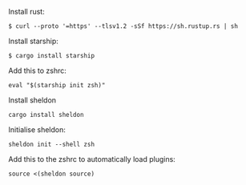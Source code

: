 Install rust:
```
$ curl --proto '=https' --tlsv1.2 -sSf https://sh.rustup.rs | sh
```

Install starship:
```
$ cargo install starship
```

Add this to zshrc:
```
eval "$(starship init zsh)"
```

Install sheldon
```
cargo install sheldon
```
Initialise sheldon:
```
sheldon init --shell zsh
```

Add this to the zshrc to automatically load plugins:
```
source <(sheldon source)
```

